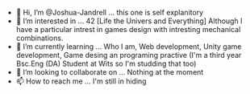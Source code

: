 - 👋 Hi, I’m @Joshua-Jandrell ... this one is self explanitory
- 👀 I’m interested in ... 42 [Life the Univers and Everything] Although I have a particular intrest in games design with intresting mechanical combinations.
- 🌱 I’m currently learning ... Who I am, Web development, Unity game development, Game desing an programing practive (I'm a third year Bsc.Eng (DA) Student at Wits so I'm studding that too)
- 💞️ I’m looking to collaborate on ... Nothing at the moment
- 📫 How to reach me ... I'm still in hiding

<!---
Joshua-Jandrell/Joshua-Jandrell is a ✨ special ✨ repository because its `README.md` (this file) appears on your GitHub profile.
You can click the Preview link to take a look at your changes.
--->
